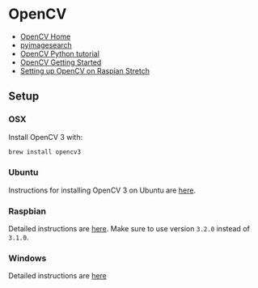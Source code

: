 # OpenCV 

* [OpenCV Home](http://opencv.org)
* [pyimagesearch](http://www.pyimagesearch.com)
* [OpenCV Python tutorial](http://docs.opencv.org/3.0-beta/doc/py_tutorials/py_tutorials.html)
* [OpenCV Getting Started](https://github.com/handee/opencv-gettingstarted/blob/master/1%20Getting%20started%20notebook.ipynb)
* [Setting up OpenCV on Raspian Stretch](http://www.pyimagesearch.com/2017/09/04/raspbian-stretch-install-opencv-3-python-on-your-raspberry-pi/)


## Setup

### OSX

Install OpenCV 3 with:

```bash
brew install opencv3
```

### Ubuntu

Instructions for installing OpenCV 3 on Ubuntu are [here](http://www.learnopencv.com/install-opencv3-on-ubuntu/).

### Raspbian

Detailed instructions are 
[here](http://www.pyimagesearch.com/2016/04/18/install-guide-raspberry-pi-3-raspbian-jessie-opencv-3/).
Make sure to use version `3.2.0` instead of `3.1.0`.

### Windows

Detailed instructions are [here](http://www.learnopencv.com/install-opencv3-on-windows/)


